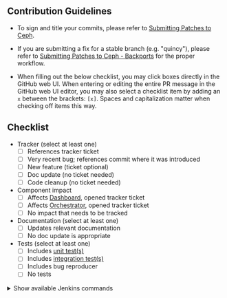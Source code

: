 



<!--
  - Please give your pull request a title like

      [component]: [short description]

  - Please use this format for each git commit message:

      [component]: [short description]

      [A longer multiline description]

      Fixes: [ticket URL on tracker.ceph.com, create one if necessary]
      Signed-off-by: [Your Name] <[your email]>

    For examples, use "git log".
-->

## Contribution Guidelines
- To sign and title your commits, please refer to [Submitting Patches to Ceph](https://github.com/ceph/ceph/blob/main/SubmittingPatches.rst).

- If you are submitting a fix for a stable branch (e.g. "quincy"), please refer to [Submitting Patches to Ceph - Backports](https://github.com/ceph/ceph/blob/master/SubmittingPatches-backports.rst) for the proper workflow.

- When filling out the below checklist, you may click boxes directly in the GitHub web UI.  When entering or editing the entire PR message in the GitHub web UI editor, you may also select a checklist item by adding an `x` between the brackets: `[x]`.  Spaces and capitalization matter when checking off items this way.

## Checklist
- Tracker (select at least one)
  - [ ] References tracker ticket
  - [ ] Very recent bug; references commit where it was introduced
  - [ ] New feature (ticket optional)
  - [ ] Doc update (no ticket needed)
  - [ ] Code cleanup (no ticket needed)
- Component impact
  - [ ] Affects [Dashboard](https://tracker.ceph.com/projects/dashboard/issues/new), opened tracker ticket
  - [ ] Affects [Orchestrator](https://tracker.ceph.com/projects/orchestrator/issues/new), opened tracker ticket
  - [ ] No impact that needs to be tracked
- Documentation (select at least one)
  - [ ] Updates relevant documentation
  - [ ] No doc update is appropriate
- Tests (select at least one)
  - [ ] Includes [unit test(s)](https://docs.ceph.com/en/latest/dev/developer_guide/tests-unit-tests/)
  - [ ] Includes [integration test(s)](https://docs.ceph.com/en/latest/dev/developer_guide/testing_integration_tests/)
  - [ ] Includes bug reproducer
  - [ ] No tests

<details>
<summary>Show available Jenkins commands</summary>

- `jenkins test classic perf` [Jenkins Job](https://jenkins.ceph.com/view/all/job/ceph-perf-classic/) | [Jenkins Job Definition](https://github.com/ceph/ceph-build/blob/main/ceph-perf-pull-requests/config/definitions/ceph-perf-pull-requests.yml)
- `jenkins test crimson perf` [Jenkins Job](https://jenkins.ceph.com/view/all/job/ceph-perf-crimson/) | [Jenkins Job Definition](https://github.com/ceph/ceph-build/blob/main/ceph-perf-pull-requests/config/definitions/ceph-perf-pull-requests.yml)
- `jenkins test signed` [Jenkins Job](https://jenkins.ceph.com/job/ceph-pr-commits/) | [Jenkins Job Definition](https://github.com/ceph/ceph-build/blob/main/ceph-pr-commits/config/definitions/ceph-pr-commits.yml)
- `jenkins test make check` [Jenkins Job](https://jenkins.ceph.com/job/ceph-pull-requests/) | [Jenkins Job Definition](https://github.com/ceph/ceph-build/blob/main/ceph-pull-requests/config/definitions/ceph-pull-requests.yml)
- `jenkins test make check arm64` [Jenkins Job](https://jenkins.ceph.com/job/ceph-pull-requests-arm64/) | [Jenkins Job Definition](https://github.com/ceph/ceph-build/blob/main/ceph-pull-requests-arm64/config/definitions/ceph-pull-requests-arm64.yml)
- `jenkins test submodules` [Jenkins Job](https://jenkins.ceph.com/view/all/job/ceph-pr-submodules/) | [Jenkins Job Definition](https://github.com/ceph/ceph-build/blob/main/ceph-pr-submodules/config/definitions/ceph-pr-commits.yml)
- `jenkins test dashboard` [Jenkins Job](https://jenkins.ceph.com/view/all/job/ceph-dashboard-pull-requests/) | [Jenkins Job Definition](https://github.com/ceph/ceph-build/blob/main/ceph-dashboard-pull-requests/config/definitions/ceph-dashboard-pull-requests.yml)
- `jenkins test dashboard cephadm` [Jenkins Job](https://jenkins.ceph.com/view/all/job/ceph-dashboard-cephadm-e2e/) | [Jenkins Job Definition](https://github.com/ceph/ceph-build/blob/main/ceph-dashboard-cephadm-e2e/config/definitions/ceph-dashboard-cephadm-e2e.yml)
- `jenkins test api` [Jenkins Job](https://jenkins.ceph.com/view/all/job/ceph-api/) | [Jenkins Job Definition](https://github.com/ceph/ceph-build/blob/main/ceph-pr-api/config/definitions/ceph-pr-api.yml)
- `jenkins test docs` [ReadTheDocs](https://readthedocs.org/projects/ceph/) | [Github Workflow Definition](https://github.com/ceph/ceph/blob/main/.readthedocs.yml)
- `jenkins test ceph-volume all` [Jenkins Jobs](https://jenkins.ceph.com/view/ceph-volume%20PR/) | [Jenkins Jobs Definition](https://github.com/ceph/ceph-build/blob/main/ceph-volume-cephadm-prs/config/definitions/ceph-volume-pr.yml)
- `jenkins test windows` [Jenkins Job](https://jenkins.ceph.com/job/ceph-windows-pull-requests/) | [Jenkins Job Definition](https://github.com/ceph/ceph-build/blob/main/ceph-windows-pull-requests/config/definitions/ceph-windows-pull-requests.yml)
- `jenkins test rook e2e` [Jenkins Job](https://jenkins.ceph.com/view/all/job/ceph-orchestrator-rook-e2e/) | [Jenkins Job Definition](https://github.com/ceph/ceph-build/blob/main/ceph-rook-e2e/config/definitions/ceph-orchestrator-rook-e2e.yml)
</details>
